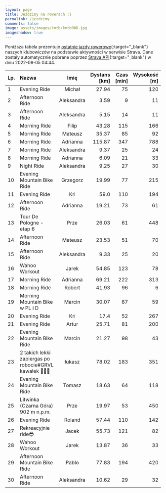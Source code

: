 ```yaml
---
layout: page
title: Jeździmy na rowerach :)
permalink: /jezdzimy
comments: false
image: assets/images/kmtb/kmtb008.jpg
imageshadow: true
---
```


Poniższa tabela prezentuje [ostatnie jazdy rowerowe](https://www.strava.com/clubs/336381){:target="_blank"} naszych klubowiczów na podstawie aktywności w serwisie Strava. Dane zostały automatycznie pobrane poprzez [Strava API](https://developers.strava.com/docs/reference/#api-Clubs-getClubActivitiesById){:target="_blank"} w dniu 2022-08-05 04:44.

Lp. | Nazwa | Imię | Dystans [km] | Czas [min] | Wysokość [m]
:--- | :--- | :---: | ---: | ---: | ---:
1|Evening Ride|Michał|27.94|75|120
2|Afternoon Ride|Aleksandra|3.59|9|11
3|Afternoon Ride|Aleksandra|5.15|14|11
4|Morning Ride|Filip|43.28|115|166
5|Morning Ride|Mateusz|35.37|85|92
6|Morning Ride|Adrianna|115.87|347|788
7|Morning Ride|Aleksandra|9.37|25|24
8|Morning Ride|Adrianna|6.09|21|33
9|Night Ride|Aleksandra|9.25|27|30
10|Evening Mountain Bike Ride|Grzegorz|19.99|77|215
11|Evening Ride|Kri|59.0|110|194
12|Afternoon Ride|Adrianna|19.21|73|61
13|Tour De Pologne - etap 6|Prze|26.03|61|448
14|Afternoon Ride|Mateusz|23.53|51|70
15|Afternoon Ride|Aleksandra|9.33|25|20
16|Wahoo Workout|Jarek|54.85|123|78
17|Morning Ride|Adrianna|69.21|222|313
18|Morning Ride|Robert|41.93|96|6
19|Morning Mountain Bike w PL i D|Marcin|30.07|87|59
20|Evening Ride|Kri|17.4|52|267
21|Evening Ride|Artur|25.71|81|200
22|Evening Mountain Bike Ride|Marcin|21.27|98|43
23|2 takich lekki zapiergas po robocie#GRVL kawałek 🚴😎🥸|łukasz|78.02|183|351
24|Evening Mountain Bike Ride|Tomasz|18.63|64|118
25|Litwinka (Czarna Góra) 902 m n.p.m.|Prze|19.97|53|450
26|Evening Ride|Roland|57.44|110|142
27|Rekreacyjnie ride😎|Jacek|55.73|121|82
28|Wahoo Workout|Jarek|13.87|36|33
29|Afternoon Mountain Bike Ride|Pablo|77.83|194|420
30|Afternoon Ride|Aleksandra|10.62|29|32
